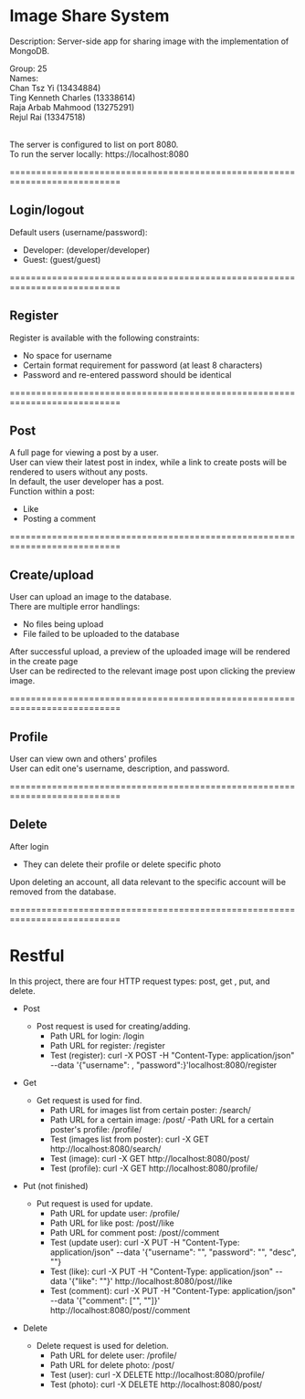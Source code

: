 # Image Share System

Description: Server-side app for sharing image with the implementation of MongoDB.<br>

Group: 25<br>
Names:<br>
Chan Tsz Yi (13434884)<br>
Ting Kenneth Charles (13338614)<br>
Raja Arbab Mahmood (13275291)<br>
Rejul Rai (13347518)<br><br>

The server is configured to list on port 8080.<br>
To run the server locally: https://localhost:8080

===========================================================================
## Login/logout
Default users (username/password):
- Developer: (developer/developer)
- Guest: (guest/guest)

===========================================================================
## Register
Register is available with the following constraints:
- No space for username
- Certain format requirement for password (at least 8 characters)
- Password and re-entered password should be identical

===========================================================================
## Post
A full page for viewing a post by a user.<br>
User can view their latest post in index, while a link to create posts will be rendered to users without any posts.<br>
In default, the user developer has a post.<br>
Function within a post:
- Like
- Posting a comment

===========================================================================
## Create/upload
User can upload an image to the database.<br>
There are multiple error handlings:
- No files being upload
- File failed to be uploaded to the database

After successful upload, a preview of the uploaded image will be rendered in the create page<br>
User can be redirected to the relevant image post upon clicking the preview image.

===========================================================================
## Profile
User can view own and others' profiles<br>
User can edit one's username, description, and password.

===========================================================================
## Delete
After login
- They can delete their profile or delete specific photo

Upon deleting an account, all data relevant to the specific account will be removed from the database.

===========================================================================
# Restful
In this project, there are four HTTP request types: post, get , put, and delete.

- Post
  - Post request is used for creating/adding.
    - Path URL for login: /login
    - Path URL for register: /register
    - Test (register): curl -X POST -H "Content-Type: application/json" --data '{"username": <username>, "password":<password>}'localhost:8080/register

- Get
  - Get request is used for find.
    - Path URL for images list from certain poster: /search/<username>
    - Path URL for a certain image: /post/<postID>
    -Path URL for a certain poster's profile: /profile/<usermame>
    - Test (images list from poster): curl -X GET http://localhost:8080/search/<username>
    - Test (image): curl -X GET http://localhost:8080/post/<postID>
    - Test (profile): curl -X GET http://localhost:8080/profile/<username>

- Put (not finished)
  - Put request is used for update.
    - Path URL for update user: /profile/<username>
    - Path URL for like post: /post/<postID>/like
    - Path URL for comment post: /post/<postID>/comment
    - Test (update user): curl -X PUT -H "Content-Type: application/json" --data '{"username": "<username>", "password": "<password>", "desc", "<desc>"}
    - Test (like): curl -X PUT -H "Content-Type: application/json" --data '{"like": "<username>"}' http://localhost:8080/post/<postID>/like
    - Test (comment): curl -X PUT -H "Content-Type: application/json" --data '{"comment": ["<username>", "<commentText>"]}' http://localhost:8080/post/<postID>/comment

- Delete
  - Delete request is used for deletion.
    - Path URL for delete user: /profile/<username>
    - Path URL for delete photo: /post/<postID>
    - Test (user): curl -X DELETE http://localhost:8080/profile/<username>
    - Test (photo): curl -X DELETE http://localhost:8080/post/<postID>
